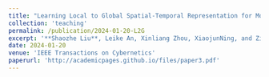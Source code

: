 ```yaml
---
title: "Learning Local to Global Spatial-Temporal Representation for Motor Imagery Classification"
collection: 'teaching'
permalink: /publication/2024-01-20-L2G
excerpt: '**Shaozhe Liu**, Leike An, Xinliang Zhou, XiaojunNing, and Ziyu Jia*'
date: 2024-01-20
venue: 'IEEE Transactions on Cybernetics'
paperurl: 'http://academicpages.github.io/files/paper3.pdf'
---
```

